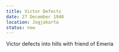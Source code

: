 ```yaml
---
title: Victor Defects
date: 27 December 1948
location: Jogjakarta
status: new
---
```


Victor defects into hills with friend of Emeria

